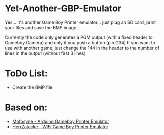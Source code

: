 # Yet-Another-GBP-Emulator
Yes... it's another Game Boy Printer emulator... just plug an SD card, print your files and save the BMP image

Currently the code only generates a PGM output (with a fixed header to Gameboy Camera) and only if you push a button (pin G34)
If you want to use with another game, just change the 144 in the header to the number of lines in the output (without first 3 lines)

# ToDo List:
* Create the BMP file

# Based on:
* [Mofosyne - Arduino Gameboy Printer Emulator](https://github.com/mofosyne/arduino-gameboy-printer-emulator)
* [HerrZatacke - WiFi Game Boy Printer Emulator](https://github.com/HerrZatacke/wifi-gbp-emulator)
